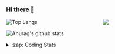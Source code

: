 ### Hi there 👋

<!--
**tao8687/tao8687** is a ✨ _special_ ✨ repository because its `README.md` (this file) appears on your GitHub profile.

Here are some ideas to get you started:

- 🔭 I’m currently working on ...
- 🌱 I’m currently learning ...
- 👯 I’m looking to collaborate on ...
- 🤔 I’m looking for help with ...
- 💬 Ask me about ...
- 📫 How to reach me: ...
- 😄 Pronouns: ...
- ⚡ Fun fact: ...
-->

<img align='right' src="https://media.giphy.com/media/M9gbBd9nbDrOTu1Mqx/giphy.gif" width="240">

  
![Top Langs](https://github-readme-stats.vercel.app/api/top-langs/?username=tao8687&layout=compact&title_color=23238E&text_color=A67D3D)

![Anurag's github stats](https://github-readme-stats.vercel.app/api?username=tao8687&show_icons=true&&text_color=A67D3D&title_color=23238E&show_icons=false&count_private=true&hide=stars)

<details>
  <summary>:zap: Coding Stats</summary>
  <br>
    
<!--START_SECTION:waka-->
![Profile Views](http://img.shields.io/badge/Profile%20Views-1-blue)

**🐱 My GitHub Data** 

> 📦 1.5 MB Used in GitHub's Storage 
 > 
> 🏆 342 Contributions in the Year 2023
 > 
> 🚫 Not Opted to Hire
 > 
> 📜 50 Public Repositories 
 > 
> 🔑 23 Private Repositories 
 > 
**I'm an Early 🐤** 

```text
🌞 Morning                1215 commits        █████████████████████░░░░   85.62 % 
🌆 Daytime                84 commits          █░░░░░░░░░░░░░░░░░░░░░░░░   05.92 % 
🌃 Evening                116 commits         ██░░░░░░░░░░░░░░░░░░░░░░░   08.17 % 
🌙 Night                  4 commits           ░░░░░░░░░░░░░░░░░░░░░░░░░   00.28 % 
```
📅 **I'm Most Productive on Wednesday** 

```text
Monday                   204 commits         ████░░░░░░░░░░░░░░░░░░░░░   14.38 % 
Tuesday                  192 commits         ███░░░░░░░░░░░░░░░░░░░░░░   13.53 % 
Wednesday                256 commits         █████░░░░░░░░░░░░░░░░░░░░   18.04 % 
Thursday                 183 commits         ███░░░░░░░░░░░░░░░░░░░░░░   12.90 % 
Friday                   199 commits         ████░░░░░░░░░░░░░░░░░░░░░   14.02 % 
Saturday                 195 commits         ███░░░░░░░░░░░░░░░░░░░░░░   13.74 % 
Sunday                   190 commits         ███░░░░░░░░░░░░░░░░░░░░░░   13.39 % 
```


📊 **This Week I Spent My Time On** 

```text
🕑︎ Time Zone: Asia/Shanghai

💬 Programming Languages: 
C++                      1 hr 49 mins        ███████░░░░░░░░░░░░░░░░░░   28.16 % 
CMake                    1 hr 35 mins        ██████░░░░░░░░░░░░░░░░░░░   24.63 % 
Markdown                 1 hr 30 mins        ██████░░░░░░░░░░░░░░░░░░░   23.23 % 
Other                    45 mins             ███░░░░░░░░░░░░░░░░░░░░░░   11.64 % 
XML                      15 mins             █░░░░░░░░░░░░░░░░░░░░░░░░   03.86 % 

🔥 Editors: 
VS Code                  6 hrs 28 mins       █████████████████████████   100.00 % 

🐱‍💻 Projects: 
Shuofanghao_robot        6 hrs 11 mins       ████████████████████████░   95.52 % 
ai_code_reader           12 mins             █░░░░░░░░░░░░░░░░░░░░░░░░   03.32 % 
R20_urdf                 2 mins              ░░░░░░░░░░░░░░░░░░░░░░░░░   00.57 % 
n_gnss_prep              1 min               ░░░░░░░░░░░░░░░░░░░░░░░░░   00.38 % 
src                      0 secs              ░░░░░░░░░░░░░░░░░░░░░░░░░   00.13 % 

💻 Operating System: 
Linux                    5 hrs 16 mins       ████████████████████░░░░░   81.29 % 
Windows                  1 hr 12 mins        █████░░░░░░░░░░░░░░░░░░░░   18.71 % 
```

**I Mostly Code in Python** 

```text
Python                   9 repos             ████████░░░░░░░░░░░░░░░░░   30.00 % 
C++                      8 repos             ███████░░░░░░░░░░░░░░░░░░   26.67 % 
JavaScript               2 repos             ██░░░░░░░░░░░░░░░░░░░░░░░   06.67 % 
Batchfile                1 repo              █░░░░░░░░░░░░░░░░░░░░░░░░   03.33 % 
HTML                     1 repo              █░░░░░░░░░░░░░░░░░░░░░░░░   03.33 % 
```



**Timeline**

![Lines of Code chart](https://raw.githubusercontent.com/tao8687/tao8687/master/assets/bar_graph.png)


 Last Updated on 07/12/2023 01:15:09 UTC
<!--END_SECTION:waka-->
</details>
